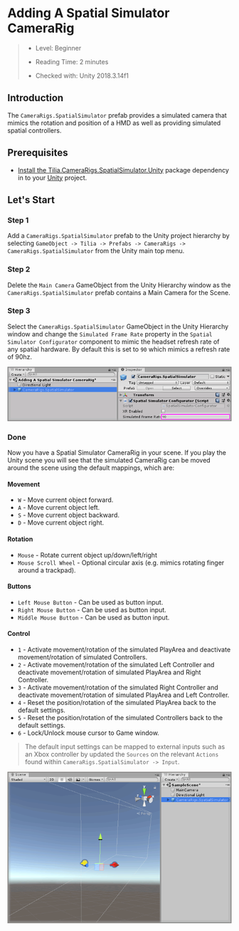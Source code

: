 # Adding A Spatial Simulator CameraRig

> * Level: Beginner
>
> * Reading Time: 2 minutes
>
> * Checked with: Unity 2018.3.14f1

## Introduction

The `CameraRigs.SpatialSimulator` prefab provides a simulated camera that mimics the rotation and position of a HMD as well as providing simulated spatial controllers.

## Prerequisites

* [Install the Tilia.CameraRigs.SpatialSimulator.Unity] package dependency in to your [Unity] project.

## Let's Start

### Step 1

Add a `CameraRigs.SpatialSimulator` prefab to the Unity project hierarchy by selecting `GameObject -> Tilia -> Prefabs -> CameraRigs -> CameraRigs.SpatialSimulator` from the Unity main top menu.

### Step 2

Delete the `Main Camera` GameObject from the Unity Hierarchy window as the `CameraRigs.SpatialSimulator` prefab contains a Main Camera for the Scene.

### Step 3

Select the `CameraRigs.SpatialSimulator` GameObject in the Unity Hierarchy window and change the `Simulated Frame Rate` property in the `Spatial Simulator Configurator` component to mimic the headset refresh rate of any spatial hardware. By default this is set to `90` which mimics a refresh rate of 90hz.

![Configure Tracking Space Type](assets/images/ConfigureFrameRate.png)

### Done

Now you have a Spatial Simulator CameraRig in your scene. If you play the Unity scene you will see that the simulated CameraRig can be moved around the scene using the default mappings, which are:

#### Movement

* `W` - Move current object forward.
* `A` - Move current object left.
* `S` - Move current object backward.
* `D` - Move current object right.

#### Rotation

* `Mouse` - Rotate current object up/down/left/right
* `Mouse Scroll Wheel` - Optional circular axis (e.g. mimics rotating finger around a trackpad).

#### Buttons

* `Left Mouse Button` - Can be used as button input.
* `Right Mouse Button` - Can be used as button input.
* `Middle Mouse Button` - Can be used as button input.

#### Control

* `1` - Activate movement/rotation of the simulated PlayArea and deactivate movement/rotation of simulated Controllers.
* `2` - Activate movement/rotation of the simulated Left Controller and deactivate movement/rotation of simulated PlayArea and Right Controller.
* `3` - Activate movement/rotation of the simulated Right Controller and deactivate movement/rotation of simulated PlayArea and Left Controller.
* `4` - Reset the position/rotation of the simulated PlayArea back to the default settings.
* `5` - Reset the position/rotation of the simulated Controllers back to the default settings.
* `6` - Lock/Unlock mouse cursor to Game window.

> The default input settings can be mapped to external inputs such as an Xbox controller by updated the `Sources` on the relevant `Actions` found within `CameraRigs.SpatialSimulator -> Input`.

![Prefab In Scene](assets/images/PrefabInScene.png)

[Install the Tilia.CameraRigs.SpatialSimulator.Unity]: ../Installation/README.md
[Unity]: https://unity3d.com/

